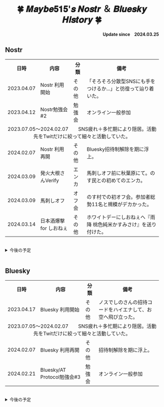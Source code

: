 <h1 align="center">🍀 𝑴𝒂𝒚𝒃𝒆𝟓𝟏𝟓'𝒔 𝑵𝒐𝒔𝒕𝒓 ＆ 𝑩𝒍𝒖𝒆𝒔𝒌𝒚 𝑯𝒊𝒔𝒕𝒐𝒓𝒚 🍀</h1>
<div align="right">
    <b>Update since　2024.03.25</b>
</div>

## Nostr
<table>
    <tr>
        <th>日時</th>
        <th>内容</th>
        <th>分類</th>
        <th>備考</th>
    </tr>
    <tr>
        <td>2023.04.07</td>
        <td>Nostr 利用開始</td>
        <td>その他</td>
        <td>「そろそろ分散型SNSにも手をつけるか...」と彷徨って辿り着いた。</td>
    </tr>
    <tr>
        <td>2023.04.12</td>
        <td>Nostr勉強会#2</td>
        <td>勉強会</td>
        <td>オンライン一般参加</td>
    </tr>
    <tr>
        <td align="center" colspan="4">2023.07.05～2024.02.07　　SNS疲れ＋多忙期により隠居。活動先をTwitだけに絞って細々と活動していた。</td>
    </tr>
    <tr>
        <td>2024.02.07</td>
        <td>Nostr 利用再開</td>
        <td>その他</td>
        <td>Bluesky招待制解除を期に浮上。</td>
    </tr> 
    <tr>
        <td>2024.03.09</td>
        <td>発火大根さんVerify</td>
        <td>エンカ</td>
        <td>馬刺しオフ前に秋葉原にて。のす民との初めてのエンカ。</td>
    </tr>    
    <tr>
        <td>2024.03.09</td>
        <td>馬刺しオフ</td>
        <td>オフ会</td>
        <td>のす村での初オフ会。参加者総勢11名と規模がデカかった。</td>
    </tr>
    <tr>
        <td>2024.03.14</td>
        <td>日本酒爆撃 for しおねぇ</td>
        <td>その他</td>
        <td>ホワイトデーにしおねぇへ『雨降 桃色純米かすみさけ』を送り付けた。</td>
    </tr> 
</table>
<br>
<details>
  <summary>今後の予定</summary>
  <ul>
    <li>2024.04.27　ときわ亭オフ（いくらどんさん起案）</li>
    <li>2024.05.03　馬刺しオフ（しおねぇ起案）</li>
    <li>2024.05.04~05.06　みずがめ座流星群（しのさん宅）</li>
    <li>未定　発火大根さんと酒クズ</li>
    <li>未定　こうほうニキと『麺屋ととのう。』スリップ入店</li>
    <li>未定　NAVYBLUE 撮影会（りらさん起案）</li>
  </ul>
</details>
<br>

## Bluesky
<table>
    <tr>
        <th>日時</th>
        <th>内容</th>
        <th>分類</th>
        <th>備考</th>
    </tr>
    <tr>
        <td>2023.04.17</td>
        <td>Bluesky 利用開始</td>
        <td>その他</td>
        <td>ノスでしのさんの招待コードをハイエナして、お空へ飛び立った。</td>
    </tr>
    <tr>
        <td align="center" colspan="4">2023.07.05～2024.02.07　　SNS疲れ＋多忙期により隠居。活動先をTwitだけに絞って細々と活動していた。</td>
    </tr>    
    <tr>
        <td>2024.02.07</td>
        <td>Bluesky 利用再開</td>
        <td>その他</td>
        <td>招待制解除を期に浮上。</td>
    </tr>      
    <tr>
        <td>2024.02.21</td>
        <td>Bluesky/AT Protocol勉強会#3</td>
        <td>勉強会</td>
        <td>オンライン一般参加</td>
    </tr>            
</table>
<br>
<details>
  <summary>今後の予定</summary>
  <ul>
    <li>2024.04.13　Bluesky Meetup in Tokyo Vol.2（オンライン一般参加）</li>
    <li>2024.04.14　Bluesky Meetup in Osaka Vol.2（現地一般参加）</li>
  </ul>
</details>
